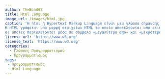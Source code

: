 ```yaml
---
author: TheBond08
title: Html Language
image_url: /images/html.jpg
caption: 'Η html ή Hypertext Markup Language είναι μια γλώσσα σήμανσης (Markup language) που ορίζει τη δομή των ιστοσελίδων.
Η HTML γράφεται υπό μορφή στοιχείων HTML τα οποία αποτελούνται από ετικέτες (tags), 
οι οποίες περικλείονται μέσα σε σύμβολα «μεγαλύτερο από» και «μικρότερο από» (για παράδειγμα <html>), μέσα στο περιεχόμενο της ιστοσελίδας.'
license_url: 'https://www.w3.org'
license_text: 'https://www.w3.org'
categories:
  - Γλώσσες Προγραμματισμού
  - Προγραμματισμός
tags:
 - Προγραμματισμός
 - Html Language
---
```

